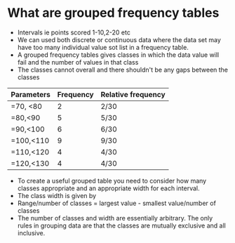 # What are grouped frequency tables

- Intervals ie points scored 1-10,2-20 etc
- We can used both discrete or continuous data where the data set may have too many individual value sot list in a frequency table.
- A grouped frequency tables gives classes in which the data value will fail and the number of values in that class
- The classes cannot overall and there shouldn't be any gaps between the classes

| Parameters | Frequency | Relative frequency |
| ---------- | --------- | ------------------ |
| =70, <80   | 2         | 2/30               |
| =80,<90    | 5         | 5/30               |
| =90,<100   | 6         | 6/30               |
| =100,<110  | 9         | 9/30               |
| =110,<120  | 4         | 4/30               |
| =120,<130  | 4         | 4/30               |

- To create a useful grouped table you need to consider how many classes appropriate and an appropriate width for each interval.
- The class width is given by
- Range/number of classes = largest value - smallest value/number of classes
- The number of classes and width are essentially arbitrary. The only rules in grouping data are that the classes are mutually exclusive and all inclusive.
